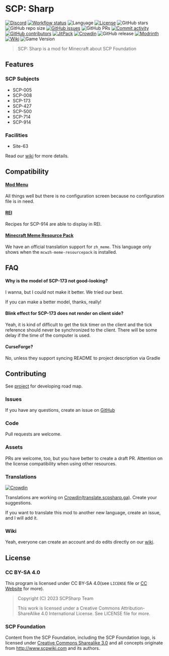 # SCP: Sharp

[![Discord](https://img.shields.io/discord/895905824239669258?logo=discord&style=flat-square)](https://discord.gg/EerxhNx3fR) [![Workflow status](https://img.shields.io/github/actions/workflow/status/SCPSharp/scp-sharp/build.yml?style=flat-square&logo=github-actions)](https://github.com/SCPSharp/scp-sharp/actions) ![Language](https://img.shields.io/badge/language-kotlin-7f52ff?style=flat-square&logo=kotlin) [![License](https://img.shields.io/badge/license-CC--BY--SA--3.0-informational?style=flat-square)](https://github.com/SCPSharp/scp-sharp/blob/main/LICENSE) ![GitHub stars](https://img.shields.io/github/stars/SCPSharp/scp-sharp?logo=github&style=flat-square) ![GitHub repo size](https://img.shields.io/github/repo-size/SCPSharp/scp-sharp?style=flat-square) [![GitHub issues](https://img.shields.io/github/issues/SCPSharp/scp-sharp?style=flat-square)](https://github.com/SCPSharp/scp-sharp/issues) ![GitHub PRs](https://img.shields.io/github/issues-pr/SCPSharp/scp-sharp?style=flat-square) [![Commit activity](https://img.shields.io/github/commit-activity/m/SCPSharp/scp-sharp?style=flat-square)](https://github.com/SCPSharp/scp-sharp/commits/main) [![GitHub contributors](https://img.shields.io/github/contributors/SCPSharp/scp-sharp?style=flat-square)](https://github.com/SCPSharp/scp-sharp/graphs/contributors) [![JitPack](https://img.shields.io/jitpack/v/github/SCPSharp/scp-sharp?style=flat-square)](https://jitpack.io/#SCPSharp/scp-sharp) [![Crowdin](https://img.shields.io/badge/translate-crowdin-brightgreen?style=flat-square&logo=crowdin)](https://translate.scpsharp.ga/) ![GitHub release](https://img.shields.io/github/v/release/SCPSharp/scp-sharp?display_name=tag&include_prereleases&logo=github&style=flat-square) [![Modrinth](https://img.shields.io/badge/modrinth-download-green?style=flat-square)](https://modrinth.com/mod/scp-sharp) [![Wiki](https://img.shields.io/badge/wiki-Miraheze-brightgreen?style=flat-square)](https://wiki.scpsharp.ga/wiki/Main_Page) ![Game Version](https://img.shields.io/modrinth/game-versions/scp-sharp?style=flat-square&logo=mojang-studios)

> SCP: Sharp is a mod for Minecraft about SCP Foundation

## Features

### SCP Subjects

- SCP-005
- SCP-008
- SCP-173
- SCP-427
- SCP-500
- SCP-714
- SCP-914

### Facilities

- Site-63

Read our [wiki](https://wiki.scpsharp.ga/wiki/Main_Page) for more details.

## Compatibility

#### [Mod Menu](https://github.com/TerraformersMC/ModMenu)

All things well but there is no configuration screen because no configuration file is in need.

#### [REI](https://github.com/shedaniel/RoughlyEnoughItems)

Recipes for SCP-914 are able to display in REI.

#### [Minecraft Meme Resource Pack](https://github.com/Teahouse-Studios/mcwzh-meme-resourcepack)

We have an official translation support for `zh_meme`. This language only shows when the `mcwzh-meme-resourcepack` is installed.

## FAQ

#### Why is the model of SCP-173 not good-looking?

I wanna, but I could not make it better. We tried our best.

If you can make a better model, thanks, really!

#### Blink effect for SCP-173 does not render on client side?

Yeah, it is kind of difficult to get the tick timer on the client and the tick reference should never be synchronized to the client. There will be some delay if the time of the computer is used.

#### CurseForge?

No, unless they support syncing README to project description via Gradle

## Contributing

See [project](https://github.com/orgs/SCPSharp/projects/1) for developing road map.

### Issues

If you have any questions, create an issue on [GitHub](https://github.com/SCPSharp/scp-sharp/issues/new/choose)

### Code

Pull requests are welcome.

### Assets

PRs are welcome, too, but you have better to create a draft PR. Attention on the license compatibility when using other resources.

### Translations

[![Crowdin](https://badges.crowdin.net/scp-sharp/localized.svg)](https://crowdin.com/project/scp-sharp)

Translations are working on [Crowdin(translate.scpsharp.ga)](https://translate.scpsharp.ga/). Create your suggestions.

If you want to translate this mod to another new language, create an issue, and I will add it.

### Wiki

Yeah, everyone can create an account and do edits directly on our [wiki](https://wiki.scpsharp.ga/wiki/Main_Page/en).

## License

### CC BY-SA 4.0

This program is licensed under CC BY-SA 4.0(see `LICENSE` file or [CC Website](https://creativecommons.org/licenses/by-sa/4.0/) for more).

> Copyright (C) 2023  SCPSharp Team
> 
> This work is licensed under a Creative Commons Attribution-ShareAlike 4.0 International License. See LICENSE file for more.

### SCP Foundation

Content from the SCP Foundation, including the SCP Foundation logo, is licensed under [Creative Commons Sharealike 3.0](https://creativecommons.org/licenses/by-sa/3.0/) and all concepts originate from http://www.scpwiki.com and its authors.
